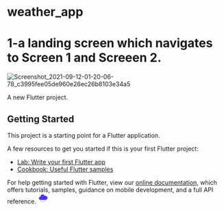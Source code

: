 # weather_app
# 1-a landing screen which navigates to Screen 1 and Screeen 2.
![Screenshot_2021-09-12-01-20-06-78_c3995fee05de960e26ec26b8103e34a5](https://user-images.githubusercontent.com/69732659/132966258-f4479efb-3770-458e-a790-3ee58d02eb4b.jpg)

A new Flutter project.

## Getting Started

This project is a starting point for a Flutter application.

A few resources to get you started if this is your first Flutter project:

- [Lab: Write your first Flutter app](https://flutter.dev/docs/get-started/codelab)
- [Cookbook: Useful Flutter samples](https://flutter.dev/docs/cookbook)

For help getting started with Flutter, view our
[online documentation](https://flutter.dev/docs), which offers tutorials,
samples, guidance on mobile development, and a full API reference.
![fffff!](assets/images/filled_rainy_cloud.png)
